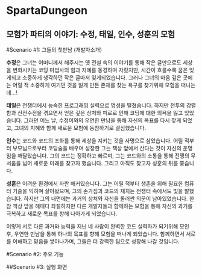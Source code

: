 # SpartaDungeon

## 모험가 파티의 이야기: 수정, 태일, 인수, 성훈의 모험 

#Scenario #1: 그들의 첫만남 (개발자소개)

**수정**은 그녀는 어머니께서 해주시는 옛 전설 속의 이야기를 통해 작은 글만으로도 세상을 변화시키는 코딩 마법사의 힘과 지혜를 동경하며 자랐지만, 시간이 흐를수록 꿈은 잊게되고 소중하게 생각하던 작은 글마저 잊게되었습니다. 그러나 그녀의 마음 깊은 곳에는 어릴 적 소중하게 여기던 것을 잃게 만든 존재를 찾는 욕구를 찾기위해 모험을 떠나는데...!

**태일**은 전쟁터에서 능숙한 프로그래밍 실력으로 명성을 떨쳤습니다. 하지만 전투의 강렬함과 산전수전을 겪으면서 얻은 깊은 상처와 피로로 인해 코딩에 대한 의욕을 잃고 있었습니다. 그러던 어느 날, 수정이와의 우연한 만남을 통해 자신의 목표를 다시 찾게 되었고, 그녀의 지혜와 함께 새로운 모험에 동참하기로 결심했습니다.

**인수**는 코드와 코드의 조화를 통해 세상을 지키는 것을 사명으로 삼았습니다. 어릴 적부터 부모님으로부터 코딩술을 배우며 성장한 그는 책상 앞에서 산다는 것이 자신의 운명임을 깨달았습니다. 그의 코드는 정확하고 빠르며, 그는 코드와의 소통을 통해 전쟁의 무서움을 넘어 새로운 미래를 찾고자 했습니다. 그리고 아직도 찾고자 성훈의 뒤를 쫒습니다.

**성훈**은 어려운 환경에서 자란 해커였습니다. 그는 어릴 적부터 생존을 위해 필요한 컴퓨터 기술을 익히며 살아왔으며, 그의 손가짐과 코드의 재치는 전쟁터 속에서도 빛을 발했습니다. 하지만 그의 내면에는 과거의 상처와 자신을 둘러싼 의문이 남아있었습니다. 한참 책상 앞을 헤매다 좌절하지만 다른 개발자들과 함께하는 모험을 통해 자신의 과거를 극복하고 새로운 목표를 향해 나아가게 되었습니다.

이렇게 서로 다른 과거와 능력을 지닌 네 사람이 완벽한 코드 실력자가 되기위해 모인 후, 우연한 만남을 통해 하나의 목표를 향해 모험을 떠나게 되었습니다. 함께하면서 서로를 이해하고 믿음을 쌓아나가며, 그들은 더 강력한 팀으로 성장해 나갈 것입니다.

#Scenario #2: 주요 기능

##Scenario #3: 실행 화면

